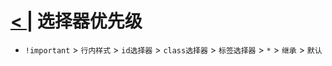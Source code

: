 # [< |](./readme.md) 选择器优先级 

- `!important` > `行内样式` > `id选择器` > `class选择器` > `标签选择器` > `*` > `继承` > `默认`
